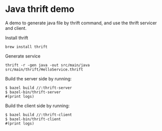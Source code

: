 # Java thrift demo
A demo to generate java file by thrift command, and use the thrift servicer and client.

Install thrift
```shell
brew install thrift
```

Generate service
```shell
thrift -r -gen java -out src/main/java src/main/thrift/HelloService.thrift
```

Build the server side by running:
```shell
$ bazel build //:thrift-server
$ bazel-bin/thrift-server
#(print logs)
```

Build the client side by running:
```shell
$ bazel build //:thrift-client
$ bazel-bin/thrift-client
#(print logs)
```
